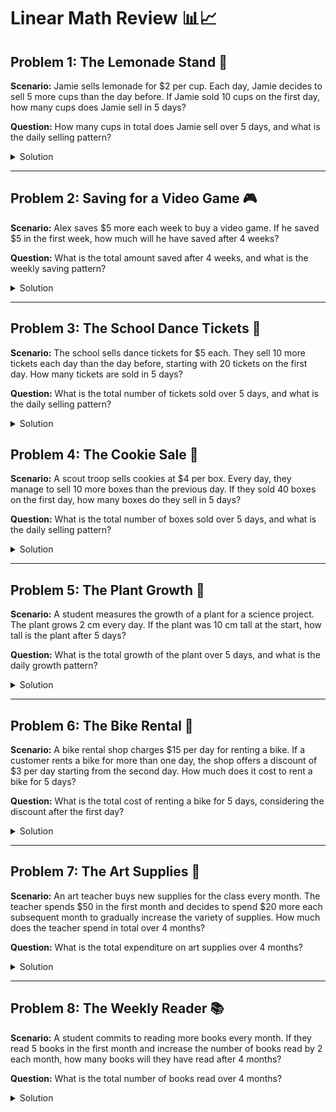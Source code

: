 # Linear Math Review 📊📈

## Problem 1: The Lemonade Stand 🍋

**Scenario:** Jamie sells lemonade for $2 per cup. Each day, Jamie decides to sell 5 more cups than the day before. If Jamie sold 10 cups on the first day, how many cups does Jamie sell in 5 days?

**Question:** How many cups in total does Jamie sell over 5 days, and what is the daily selling pattern?

<details>
<summary>Solution</summary>

**Linear Formula:** `Cups = 10 + 5 * (Day - 1)`

- **Day 1:** 10 cups
- **Day 2:** 15 cups
- **Day 3:** 20 cups
- **Day 4:** 25 cups
- **Day 5:** 30 cups

**Total Cups Sold:** 10 + 15 + 20 + 25 + 30 = 100 cups

**Answer:** Jamie sells a total of 100 cups over 5 days. The formula for the number of cups sold each day is `Cups = 10 + 5 * (Day - 1)`.

</details>

---

## Problem 2: Saving for a Video Game 🎮

**Scenario:** Alex saves $5 more each week to buy a video game. If he saved $5 in the first week, how much will he have saved after 4 weeks?

**Question:** What is the total amount saved after 4 weeks, and what is the weekly saving pattern?

<details>
<summary>Solution</summary>

**Linear Formula:** `Savings = 5 + 5 * (Week - 1)`

- **Week 1:** $5
- **Week 2:** $10
- **Week 3:** $15
- **Week 4:** $20

**Total Savings:** $5 + $10 + $15 + $20 = $50

**Answer:** Alex saves a total of $50 after 4 weeks. The formula for the amount saved each week is `Savings = 5 + 5 * (Week - 1)`.

</details>

---

## Problem 3: The School Dance Tickets 💃

**Scenario:** The school sells dance tickets for $5 each. They sell 10 more tickets each day than the day before, starting with 20 tickets on the first day. How many tickets are sold in 5 days?

**Question:** What is the total number of tickets sold over 5 days, and what is the daily selling pattern?

<details>
<summary>Solution</summary>

**Linear Formula:** `Tickets = 20 + 10 * (Day - 1)`

- **Day 1:** 20 tickets
- **Day 2:** 30 tickets
- **Day 3:** 40 tickets
- **Day 4:** 50 tickets
- **Day 5:** 60 tickets

**Total Tickets Sold:** 20 + 30 + 40 + 50 + 60 = 200 tickets

**Answer:** The school sells a total of 200 tickets over 5 days. The formula for the number of tickets sold each day is `Tickets = 20 + 10 * (Day - 1)`.

</details>

## Problem 4: The Cookie Sale 🍪

**Scenario:** A scout troop sells cookies at $4 per box. Every day, they manage to sell 10 more boxes than the previous day. If they sold 40 boxes on the first day, how many boxes do they sell in 5 days?

**Question:** What is the total number of boxes sold over 5 days, and what is the daily selling pattern?

<details>
<summary>Solution</summary>

**Linear Formula:** `Boxes = 40 + 10 * (Day - 1)`

- **Day 1:** 40 boxes
- **Day 2:** 50 boxes
- **Day 3:** 60 boxes
- **Day 4:** 70 boxes
- **Day 5:** 80 boxes

**Total Boxes Sold:** 40 + 50 + 60 + 70 + 80 = 300 boxes

**Answer:** The scout troop sells a total of 300 boxes over 5 days. The formula for the number of boxes sold each day is `Boxes = 40 + 10 * (Day - 1)`.

</details>

---

## Problem 5: The Plant Growth 🌱

**Scenario:** A student measures the growth of a plant for a science project. The plant grows 2 cm every day. If the plant was 10 cm tall at the start, how tall is the plant after 5 days?

**Question:** What is the total growth of the plant over 5 days, and what is the daily growth pattern?

<details>
<summary>Solution</summary>

**Linear Formula:** `Height = 10 + 2 * (Day)`

- **After 5 Days:** The plant is 10 cm + (2 cm/day * 5 days) = 20 cm tall.

**Answer:** The plant is 20 cm tall after 5 days. The formula for the plant's height each day is `Height = 10 + 2 * (Day)`.

</details>

---

## Problem 6: The Bike Rental 🚴

**Scenario:** A bike rental shop charges $15 per day for renting a bike. If a customer rents a bike for more than one day, the shop offers a discount of $3 per day starting from the second day. How much does it cost to rent a bike for 5 days?

**Question:** What is the total cost of renting a bike for 5 days, considering the discount after the first day?

<details>
<summary>Solution</summary>

**Cost Calculation:** 
- **Day 1:** $15
- **Day 2 to Day 5:** $12 per day

**Total Cost:** $15 + (4 days * $12) = $63

**Answer:** It costs $63 to rent a bike for 5 days. The discount applies from the second day onwards, making the daily cost $12 after the first day.

</details>

---

## Problem 7: The Art Supplies 🎨

**Scenario:** An art teacher buys new supplies for the class every month. The teacher spends $50 in the first month and decides to spend $20 more each subsequent month to gradually increase the variety of supplies. How much does the teacher spend in total over 4 months?

**Question:** What is the total expenditure on art supplies over 4 months?

<details>
<summary>Solution</summary>

**Linear Formula:** `Expenditure = 50 + 20 * (Month - 1)`

- **Total Expenditure:** $50 (Month 1) + $70 (Month 2) + $90 (Month 3) + $110 (Month 4) = $320

**Answer:** The teacher spends a total of $320 on art supplies over 4 months. The formula for the expenditure each month is `Expenditure = 50 + 20 * (Month - 1)`.

</details>

---

## Problem 8: The Weekly Reader 📚

**Scenario:** A student commits to reading more books every month. If they read 5 books in the first month and increase the number of books read by 2 each month, how many books will they have read after 4 months?

**Question:** What is the total number of books read over 4 months?

<details>
<summary>Solution</summary>

**Linear Formula:** `Books = 5 + 2 * (Month - 1)`

- **Total Books Read:** 5 (Month 1) + 7 (Month 2) + 9 (Month 3) + 11 (Month 4) = 32 books

**Answer:** The student reads a total of 32 books over 4 months. The formula for the number of books read each month is `Books = 5 + 2 * (Month - 1)`.

</details>

